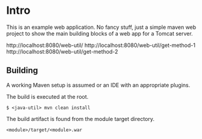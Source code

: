 Intro
==============

This is an example web application. No fancy stuff, just a simple maven web project to show the main building blocks of a web app for a Tomcat server.

http://localhost:8080/web-util/
http://localhost:8080/web-util/get-method-1
http://localhost:8080/web-util/get-method-2

Building
--------------

A working Maven setup is assumed or an IDE with an appropriate plugins.

The build is executed at the root.

    $ <java-util> mvn clean install

The build artifact is found from the module target directory.

    <module>/target/<module>.war

  
[//]: # (references)

[Hadoop Application Architectures]: http://www.pentaho.com/sites/default/files/uploads/resources/hadoop_app_architectures_preview_ed.pdf
[HDFS Commands Guide]: https://hadoop.apache.org/docs/r2.7.3/hadoop-project-dist/hadoop-common/FileSystemShell.html
